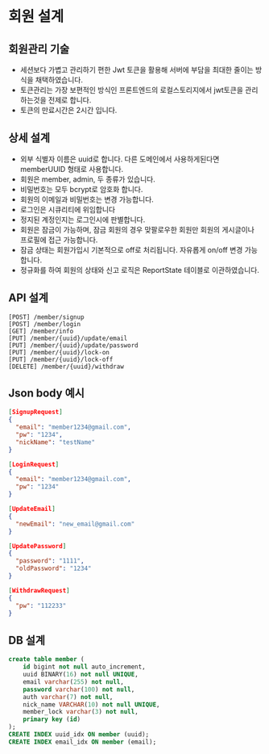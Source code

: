 # 회원 설계

## 회원관리 기술
* 세션보다 가볍고 관리하기 편한 Jwt 토큰을 활용해 서버에 부담을 최대한 줄이는 방식을 채택하였습니다.
* 토큰관리는 가장 보편적인 방식인 프론트엔드의 로컬스토리지에서 jwt토큰을 관리하는것을 전제로 합니다.
* 토큰의 만료시간은 2시간 입니다.

## 상세 설계
* 외부 식별자 이름은 uuid로 합니다. 다른 도메인에서 사용하게된다면 memberUUID 형태로 사용합니다.
* 회원은 member, admin, 두 종류가 있습니다.
* 비밀번호는 모두 bcrypt로 암호화 합니다.
* 회원의 이메일과 비밀번호는 변경 가능합니다.
* 로그인은 시큐리티에 위임합니다
* 정지된 계정인지는 로그인시에 판별합니다.
* 회원은 잠금이 가능하며, 잠금 회원의 경우 맞팔로우한 회원만 회원의 게시글이나 프로필에 접근 가능합니다.
* 잠금 상태는 회원가입시 기본적으로 off로 처리됩니다. 자유롭게 on/off 변경 가능합니다.
* 정규화를 하여 회원의 상태와 신고 로직은 ReportState 테이블로 이관하였습니다.

## API 설계
```
[POST] /member/signup
[POST] /member/login
[GET] /member/info
[PUT] /member/{uuid}/update/email
[PUT] /member/{uuid}/update/password
[PUT] /member/{uuid}/lock-on
[PUT] /member/{uuid}/lock-off
[DELETE] /member/{uuid}/withdraw
```

## Json body 예시
```json
[SignupRequest]
{
  "email": "member1234@gmail.com",
  "pw": "1234",
  "nickName": "testName"
}

[LoginRequest]
{
  "email": "member1234@gmail.com",
  "pw": "1234"
}

[UpdateEmail]
{
  "newEmail": "new_email@gmail.com"
}

[UpdatePassword]
{
  "password": "1111",
  "oldPassword": "1234"
}

[WithdrawRequest]
{
  "pw": "112233"
}
```

## DB 설계
```sql
create table member (
    id bigint not null auto_increment,
    uuid BINARY(16) not null UNIQUE,
    email varchar(255) not null,
    password varchar(100) not null,
    auth varchar(7) not null,
    nick_name VARCHAR(10) not null UNIQUE,
    member_lock varchar(3) not null,
    primary key (id)
);
CREATE INDEX uuid_idx ON member (uuid);
CREATE INDEX email_idx ON member (email);
```